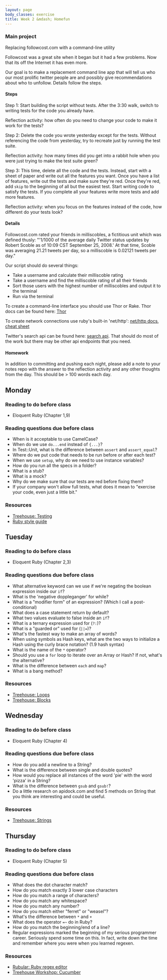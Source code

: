 ```yaml
---
layout: page
body_classes: exercise
title: Week 2 &mdash; Homefun
---
```


### Main project

Replacing followcost.com with a command-line utility

Followcost was a great site when it began but it had a few problems.  Now that its off the Internet it has even more.

Our goal is to make a replacement command line app that will tell us who our most prolific twitter people are and possibly give recommendations about who to unfollow. Details follow the steps.

#### Steps

Step 1: Start building the script without tests. After the 3:30 walk, switch to writing tests for the code you already have.

Reflection activity: how often do you need to change your code to make it work for the tests?

Step 2: Delete the code you wrote yesterday except for the tests. Without referencing the code from yesterday, try to recreate just by running the test suite.

Reflection activity: how many times did you get into a rabbit hole when you were just trying to make the test suite green?

Step 3: This time, delete all the code and the tests. Instead, start with a sheet of paper and write out all the features you want. Once you have a list of features, write out the tests and make sure they're red. Once they're red, add `skip` to the beginning of all but the easiest test. Start writing code to satisfy the tests. If you complete all your features write more tests and add more features.

Reflection activity: when you focus on the features instead of the code, how different do your tests look?

#### Details

Followcost.com rated your friends in milliscobles, a fictitious unit which was defined thusly: "'1/1000 of the average daily Twitter status updates by Robert Scoble as of 10:09 CST September 25, 2008.' At that time, Scoble was averaging 21.21 tweets per day, so a milliscoble is 0.02121 tweets per day."

Our script should do several things:

* Take a username and calculate their milliscoble rating
* Take a username and find the milliscoble rating of all their friends
* Sort those users with the highest number of milliscobles and output it to the terminal
* Run via the terminal

To create a command-line interface you should use Thor or Rake. Thor docs can be found here: [Thor](http://whatisthor.com/)

To create network connections use ruby's built-in 'net/http': [net/http docs](http://ruby-doc.org/stdlib-2.0/libdoc/net/http/rdoc/Net/HTTP.html), [cheat sheet](http://www.rubyinside.com/nethttp-cheat-sheet-2940.html)

Twitter's search api can be found here: [search api](https://dev.twitter.com/docs/api/1/get/search). That should do most of the work but there may be other api endpoints that you need.

#### Homework

In addition to committing and pushing each night, please add a note to your notes repo with the answer to the reflection activity and any other thoughts from the day. This should be > 100 words each day.

## Monday
### Reading to do before class

* Eloquent Ruby (Chapter 1,9)

### Reading questions due before class

* When is it acceptable to use CamelCase?
* When do we use `do...end` instead of `{...}`?
* In Test::Unit, what is the difference between `assert` and `assert_equal`?
* Where do we put code that needs to be run before or after each test?
* When we use `setup`, why do we need to use instance variables?
* How do you run all the specs in a folder?
* What is a stub?
* What is a mock?
* Why do we make sure that our tests are red before fixing them?
* If your company won't allow full tests, what does it mean to "exercise your code, even just a little bit."

### Resources

* [Treehouse: Testing](http://teamtreehouse.com/library/programming/ruby-foundations/testing)
* [Ruby style guide](https://github.com/bbatsov/ruby-style-guide)

## Tuesday
### Reading to do before class

* Eloquent Ruby (Chapter 2,3)

### Reading questions due before class

* What alternative keyword can we use if we're negating the boolean expression inside our `if`?
* What is the 'negative doppleganger' for while?
* What is a "modifier form" of an expression? (Which I call a post-conditional)
* What does a case statement return by default?
* What two values evaluate to false inside an `if`?
* What is a ternary expression used for (`?:`)?
* What is a "guarded or" used for (`||=`)?
* What's the fastest way to make an array of words?
* When using symbols as Hash keys, what are the two ways to initialize a Hash using the curly brace notation? (1.9 hash syntax)
* What is the name of the `*` operator?
* Should you use a `for` loop to iterate over an Array or Hash? If not, what's the alternative?
* What is the difference between `each` and `map`?
* What is a bang method?

### Resources

* [Treehouse: Loops](http://teamtreehouse.com/library/programming/ruby-foundations/loops)
* [Treehouse: Blocks](http://teamtreehouse.com/library/programming/ruby-foundations/blocks)

## Wednesday
### Reading to do before class

* Eloquent Ruby (Chapter 4)

### Reading questions due before class

* How do you add a newline to a String?
* What is the difference between single and double quotes?
* How would you replace all instances of the word 'pie' with the word 'pizza' in a String?
* What is the difference between `gsub` and `gsub!`?
* Do a little research on apidock.com and find 5 methods on String that you think are interesting and could be useful.

### Resources

* [Treehouse: Strings](http://teamtreehouse.com/library/programming/ruby-foundations/strings)

## Thursday
### Reading to do before class

* Eloquent Ruby (Chapter 5)

### Reading questions due before class

* What does the dot character match?
* How do you match exactly 3 lower case characters
* How do you match a range of characters?
* How do you match any whitespace?
* How do you match any number?
* How do you match either "ferret" or "weasel"?
* What's the difference between `*` and `+`
* What does the operator `=~` do in Ruby?
* How do you match the beginning/end of a line?
* Regular expressions marked the beginning of my serious programmer career. Seriously spend some time on this. In fact, write down the time and remember where you were when you learned regexen.

### Resources

* [Rubular: Ruby regex editor](http://rubular.com/)
* [Treehouse Workshop: Cucumber](http://teamtreehouse.com/library/treehouse-workshops/behaviordriven-development-with-cucumber)